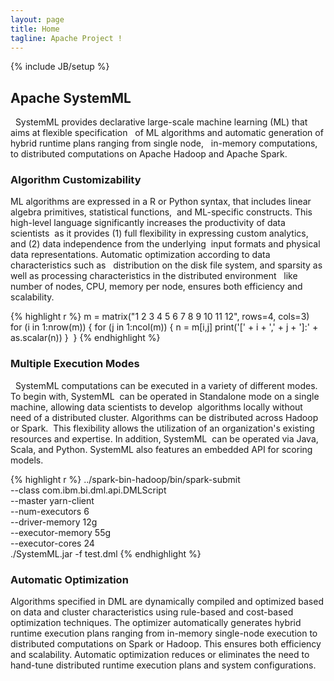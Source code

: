 ```yaml
---
layout: page
title: Home
tagline: Apache Project !
---
```


{% include JB/setup %}

## Apache SystemML

  SystemML provides declarative large-scale machine learning (ML) that aims at flexible specification  
of ML algorithms and automatic generation of hybrid runtime plans ranging from single node,  
in-memory computations, to distributed computations on Apache Hadoop and  Apache Spark. 


### Algorithm Customizability

ML algorithms are expressed in a R or Python syntax, that includes linear algebra primitives, statistical functions, 
 and ML-specific constructs. This high-level language significantly increases the productivity of data scientists 
 as it provides (1) full flexibility in expressing custom analytics, and (2) data independence from the underlying 
 input formats and physical data representations. Automatic optimization according to data characteristics such as  
distribution on the disk file system, and sparsity as well as processing characteristics in the distributed environment  
like number of nodes, CPU, memory per node, ensures both efficiency and scalability. 

{% highlight r %} m = matrix("1 2 3 4 5 6 7 8 9 10 11 12", rows=4, cols=3)  
for (i in 1:nrow(m)) {
    for (j in 1:ncol(m)) {
        n = m[i,j] print('[' + i + ',' + j + ']:' + as.scalar(n))
    }
 } {% endhighlight %}  

### Multiple Execution Modes

  SystemML computations can be executed in a variety of different modes. To begin with, SystemML
 can be operated in Standalone mode on a single machine, allowing data scientists to develop 
algorithms locally without need of a distributed cluster. Algorithms can be distributed across Hadoop or Spark. 
This flexibility allows the utilization of an organization's existing resources and expertise. In addition, SystemML
 can be operated via Java, Scala, and Python. SystemML also features an embedded API for scoring models. 

{% highlight r %} ../spark-bin-hadoop/bin/spark-submit \
      --class com.ibm.bi.dml.api.DMLScript \
      --master yarn-client \
      --num-executors 6 \
      --driver-memory 12g \
      --executor-memory 55g \
      --executor-cores 24 \
      ./SystemML.jar -f test.dml
{% endhighlight %}
   
### Automatic Optimization

Algorithms specified in DML are dynamically compiled and optimized based on data and cluster characteristics using rule-based 
and cost-based optimization techniques. The optimizer automatically generates hybrid runtime execution plans ranging from 
in-memory single-node execution to distributed computations on Spark or Hadoop. This ensures both efficiency and scalability. 
Automatic optimization reduces or eliminates the need to hand-tune distributed runtime execution plans and system configurations.

